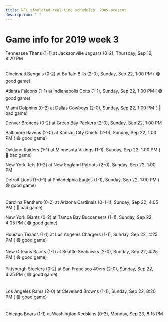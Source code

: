 ```yaml
---
title: NFL simulated-real-time schedules, 2009-present
description: " "
---
```


# Game info for 2019 week 3

Tennessee Titans (1-1) at Jacksonville Jaguars (0-2), Thursday, Sep 19, 8:20 PM

<br/>Cincinnati Bengals (0-2) at Buffalo Bills (2-0), Sunday, Sep 22, 1:00 PM (	:green_circle: good game)

Atlanta Falcons (1-1) at Indianapolis Colts (1-1), Sunday, Sep 22, 1:00 PM (	:green_circle: good game)

Miami Dolphins (0-2) at Dallas Cowboys (2-0), Sunday, Sep 22, 1:00 PM (	:red_circle: bad game)

Denver Broncos (0-2) at Green Bay Packers (2-0), Sunday, Sep 22, 1:00 PM

Baltimore Ravens (2-0) at Kansas City Chiefs (2-0), Sunday, Sep 22, 1:00 PM (	:green_circle: good game)

Oakland Raiders (1-1) at Minnesota Vikings (1-1), Sunday, Sep 22, 1:00 PM (	:red_circle: bad game)

New York Jets (0-2) at New England Patriots (2-0), Sunday, Sep 22, 1:00 PM

Detroit Lions (1-0-1) at Philadelphia Eagles (1-1), Sunday, Sep 22, 1:00 PM (	:green_circle: good game)

<br/>Carolina Panthers (0-2) at Arizona Cardinals (0-1-1), Sunday, Sep 22, 4:05 PM (	:red_circle: bad game)

New York Giants (0-2) at Tampa Bay Buccaneers (1-1), Sunday, Sep 22, 4:05 PM (	:green_circle: good game)

Houston Texans (1-1) at Los Angeles Chargers (1-1), Sunday, Sep 22, 4:25 PM (	:green_circle: good game)

New Orleans Saints (1-1) at Seattle Seahawks (2-0), Sunday, Sep 22, 4:25 PM (	:green_circle: good game)

Pittsburgh Steelers (0-2) at San Francisco 49ers (2-0), Sunday, Sep 22, 4:25 PM (	:green_circle: good game)

<br/>Los Angeles Rams (2-0) at Cleveland Browns (1-1), Sunday, Sep 22, 8:20 PM (	:green_circle: good game)

<br/>Chicago Bears (1-1) at Washington Redskins (0-2), Monday, Sep 23, 8:15 PM

